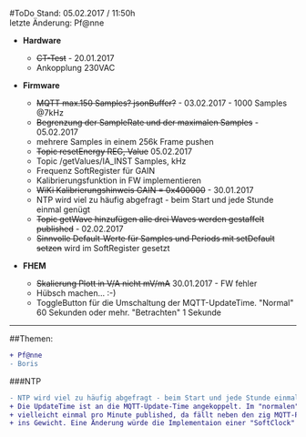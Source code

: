 #ToDo
Stand: 05.02.2017 / 11:50h  
letzte Änderung: Pf@nne

- **Hardware**
  - ~~CT-Test~~ - 20.01.2017
  - Ankopplung 230VAC
  
- **Firmware**
  - ~~MQTT max.150 Samples? jsonBuffer?~~ - 03.02.2017 - 1000 Samples @7kHz
  - ~~Begrenzung der SampleRate und der maximalen Samples~~ - 05.02.2017
  - mehrere Samples in einem 256k Frame pushen
  - ~~Topic resetEnergy REG, Value~~ 05.02.2017
  - Topic /getValues/IA_INST Samples, kHz
  - Frequenz SoftRegister für GAIN
  - Kalibrierungsfunktion in FW implementieren
  - ~~WiKi Kalibrierungshinweis GAIN = 0x400000~~ - 30.01.2017
  - NTP wird viel zu häufig abgefragt - beim Start und jede Stunde einmal genügt
  - ~~Topic getWave hinzufügen alle drei Waves werden gestaffelt published~~ - 02.02.2017
  - ~~Sinnvolle Default-Werte für Samples und Periods mit setDefault setzen~~ wird im SoftRegister gesetzt

- **FHEM**
  - ~~Skalierung Plott in V/A nicht mV/mA~~ 30.01.2017 - FW fehler
  - Hübsch machen... :-)
  - ToggleButton für die Umschaltung der MQTT-UpdateTime. "Normal" 60 Sekunden oder mehr. "Betrachten" 1 Sekunde
  
***
##Themen:
```diff
+ Pf@nne
- Boris
```
  
###NTP
```diff
- NTP wird viel zu häufig abgefragt - beim Start und jede Stunde einmal genügt
+ Die UpdateTime ist an die MQTT-Update-Time angekoppelt. Im "normalen" Betrieb werden die Messwerte 
+ vielleicht einmal pro Minute published, da fällt neben den zig MQTT-Paketen das NTP-Paket nicht 
+ ins Gewicht. Eine Änderung würde die Implementaion einer "SoftClock" nach sich ziehen. 
```
  
  
